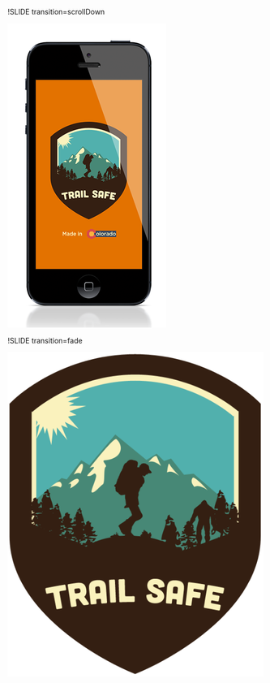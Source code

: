 !SLIDE transition=scrollDown

![app](images/screen_shots/TS1-Home.png)

!SLIDE transition=fade

![logo](images/logo.png)